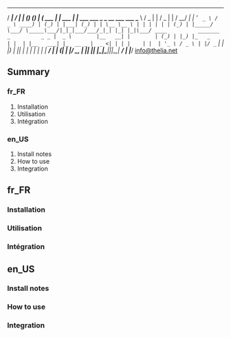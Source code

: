    _____        _____      _ _         _
  / ____|      / ____|    | (_)       (_)
 | (___   ___ | |     ___ | |_ ___ ___ _ _ __ ___   ___
  \___ \ / _ \| |    / _ \| | / __/ __| | '_ ` _ \ / _ \
  ____) | (_) | |___| (_) | | \__ \__ \ | | | | | | (_) |
 |_____/ \___/ \_____\___/|_|_|___/___/_|_| |_| |_|\___/
              ____          _______ _          _ _
             |  _ \        |__   __| |        | (_)
             | |_) |_   _     | |  | |__   ___| |_  __ _
             |  _ <| | | |    | |  | '_ \ / _ \ | |/ _` |
             | |_) | |_| |    | |  | | | |  __/ | | (_| |
             |____/ \__, |    |_|  |_| |_|\___|_|_|\__,_|
                     __/ |
                    |___/               <info@thelia.net>

Summary
-------

### fr_FR
1. Installation
2. Utilisation
3. Intégration

### en_US
1. Install notes
2. How to use
3. Integration


fr_FR
-----

### Installation
### Utilisation
### Intégration

en_US
-----
### Install notes
### How to use
### Integration